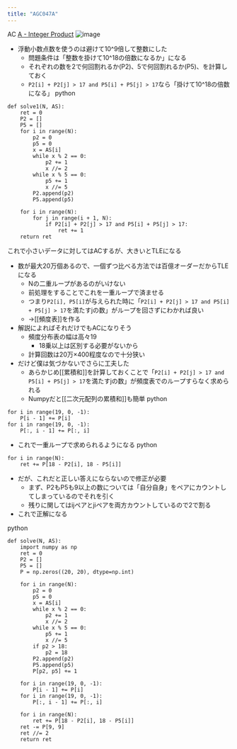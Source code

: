 ```yaml
---
title: "AGC047A"
---
```


AC
[A - Integer Product](https://atcoder.jp/contests/agc047/tasks/agc047_a)
![image](https://gyazo.com/e7dec806a945dce731880ce2d2c75d8e/thumb/1000)
- 浮動小数点数を使うのは避けて10^9倍して整数にした
    - 問題条件は「整数を掛けて10^18の倍数になるか」になる
    - それぞれの数を2で何回割れるか(P2)、5で何回割れるか(P5)、を計算しておく
    - `P2[i] + P2[j] > 17 and P5[i] + P5[j] > 17`なら「掛けて10^18の倍数になる」
python

```
def solve1(N, AS):
    ret = 0
    P2 = []
    P5 = []
    for i in range(N):
        p2 = 0
        p5 = 0
        x = AS[i]
        while x % 2 == 0:
            p2 += 1
            x //= 2
        while x % 5 == 0:
            p5 += 1
            x //= 5
        P2.append(p2)
        P5.append(p5)

    for i in range(N):
        for j in range(i + 1, N):
            if P2[i] + P2[j] > 17 and P5[i] + P5[j] > 17:
                ret += 1
    return ret
```


これで小さいデータに対してはACするが、大きいとTLEになる
- 数が最大20万個あるので、一個ずつ比べる方法では百億オーダーだからTLEになる
    - Nの二重ループがあるのがいけない
    - 前処理をすることでこれを一重ループで済ませる
    - つまり`P2[i], P5[i]`が与えられた時に「`P2[i] + P2[j] > 17 and P5[i] + P5[j] > 17`を満たすjの数」がループを回さずにわかれば良い
    - →[[頻度表]]を作る
- 解説によればそれだけでもACになりそう
    - 頻度分布表の幅は高々19
        - 18乗以上は区別する必要がないから
    - 計算回数は20万×400程度なので十分狭い
- だけど僕は気づかないでさらに工夫した
    - あらかじめ[[累積和]]を計算しておくことで「`P2[i] + P2[j] > 17 and P5[i] + P5[j] > 17`を満たすjの数」が頻度表でのループすらなく求められる
    - Numpyだと[[二次元配列の累積和]]も簡単
python

```
for i in range(19, 0, -1):
    P[i - 1] += P[i]
for i in range(19, 0, -1):
    P[:, i - 1] += P[:, i]
```

- これで一重ループで求められるようになる
python

```
for i in range(N):
    ret += P[18 - P2[i], 18 - P5[i]]
```

- だが、これだと正しい答えにならないので修正が必要
    - まず、P2もP5も9以上の数については「自分自身」をペアにカウントしてしまっているのでそれを引く
    - 残りに関してはijペアとjiペアを両方カウントしているので2で割る
- これで正解になる

python

```
def solve(N, AS):
    import numpy as np
    ret = 0
    P2 = []
    P5 = []
    P = np.zeros((20, 20), dtype=np.int)

    for i in range(N):
        p2 = 0
        p5 = 0
        x = AS[i]
        while x % 2 == 0:
            p2 += 1
            x //= 2
        while x % 5 == 0:
            p5 += 1
            x //= 5
        if p2 > 18:
            p2 = 18
        P2.append(p2)
        P5.append(p5)
        P[p2, p5] += 1

    for i in range(19, 0, -1):
        P[i - 1] += P[i]
    for i in range(19, 0, -1):
        P[:, i - 1] += P[:, i]

    for i in range(N):
        ret += P[18 - P2[i], 18 - P5[i]]
    ret -= P[9, 9]
    ret //= 2
    return ret
```


